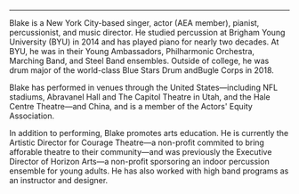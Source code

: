 ___

Blake is a New York City-based singer, actor (AEA member), pianist,
percussionist, and music director. He studied percussion at Brigham Young
University (BYU) in 2014 and has played piano for nearly two decades. At BYU,
he was in their Young Ambassadors, Philharmonic Orchestra, Marching Band, and
Steel Band ensembles. Outside of college, he was drum major of the world-class
Blue Stars Drum andBugle Corps in 2018.

Blake has performed in venues through the United States—including NFL stadiums,
Abravanel Hall and The Capitol Theatre in Utah, and the Hale Centre Theatre—and
China, and is a member of the Actors' Equity Association.

In addition to performing, Blake promotes arts education. He is currently the
Artistic Director for Courage Theatre—a non-profit commited to bring afforable
theatre to their community—and was previously the Executive Director of Horizon
Arts—a non-profit sporsoring an indoor percussion ensemble for young adults. He
has also worked with high band programs as an instructor and designer.
